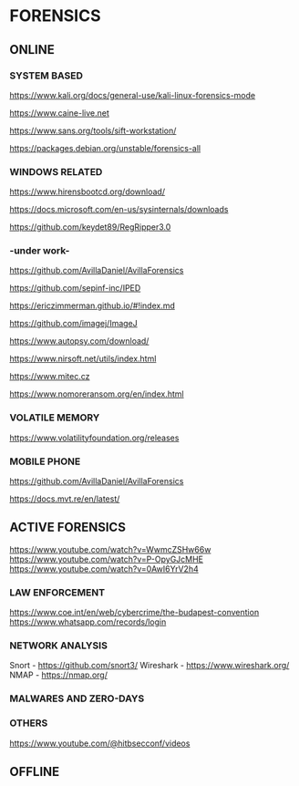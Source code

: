 # FORENSICS

## ONLINE  

### SYSTEM BASED  

https://www.kali.org/docs/general-use/kali-linux-forensics-mode  

https://www.caine-live.net  

https://www.sans.org/tools/sift-workstation/  

https://packages.debian.org/unstable/forensics-all  

### WINDOWS RELATED  

https://www.hirensbootcd.org/download/  

https://docs.microsoft.com/en-us/sysinternals/downloads  

https://github.com/keydet89/RegRipper3.0  

### -under work-  

https://github.com/AvillaDaniel/AvillaForensics  

https://github.com/sepinf-inc/IPED  

https://ericzimmerman.github.io/#!index.md  

https://github.com/imagej/ImageJ  

https://www.autopsy.com/download/  

https://www.nirsoft.net/utils/index.html  

https://www.mitec.cz  

https://www.nomoreransom.org/en/index.html  

### VOLATILE MEMORY

https://www.volatilityfoundation.org/releases  

### MOBILE PHONE  

https://github.com/AvillaDaniel/AvillaForensics  

https://docs.mvt.re/en/latest/  

## ACTIVE FORENSICS

https://www.youtube.com/watch?v=WwmcZSHw66w  
https://www.youtube.com/watch?v=P-OpyGJcMHE  
https://www.youtube.com/watch?v=0AwI6YrV2h4  

### LAW ENFORCEMENT
https://www.coe.int/en/web/cybercrime/the-budapest-convention  
https://www.whatsapp.com/records/login  

### NETWORK ANALYSIS

Snort - https://github.com/snort3/
Wireshark - https://www.wireshark.org/
NMAP - https://nmap.org/

### MALWARES AND ZERO-DAYS  


### OTHERS  

https://www.youtube.com/@hitbsecconf/videos

## OFFLINE



